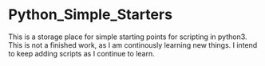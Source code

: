 # Python_Simple_Starters
This is a storage place for simple starting points for scripting in python3. This is not a finished work, as I am continously learning new things.  I intend to keep adding scripts as I continue to learn.
